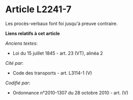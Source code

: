 # Article L2241-7

Les procès-verbaux font foi jusqu'à preuve contraire.

**Liens relatifs à cet article**

_Anciens textes_:

  - Loi du 15 juillet 1845 - art. 23 (VT), alinéa 2

_Cité par_:

  - Code des transports - art. L3114-1 (V)

_Codifié par_:

  - Ordonnance n°2010-1307 du 28 octobre 2010 - art. (V)
